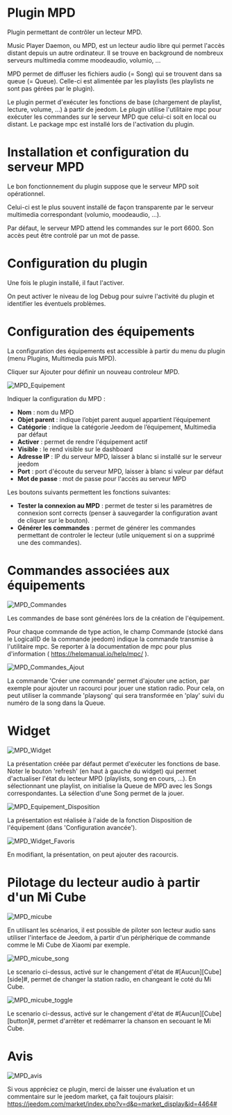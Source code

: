 # Plugin MPD

Plugin permettant de contrôler un lecteur MPD.

Music Player Daemon, ou MPD, est un lecteur audio libre qui permet l'accès distant depuis un autre ordinateur. Il se trouve en background de nombreux serveurs multimedia comme moodeaudio, volumio, ...

MPD permet de diffuser les fichiers audio (= Song) qui se trouvent dans sa queue (= Queue). Celle-ci est alimentée par les playlists (les playlists ne sont pas gérées par le plugin). 

Le plugin permet d'exécuter les fonctions de base (chargement de playlist, lecture, volume, ...) à partir de jeedom. Le plugin utilise l'utilitaire mpc pour exécuter les commandes sur le serveur MPD que celui-ci soit en local ou distant. Le package mpc est installé lors de l'activation du plugin.

# Installation et configuration du serveur MPD

Le bon fonctionnement du plugin suppose que le serveur MPD soit opérationnel. 

Celui-ci est le plus souvent installé de façon transparente par le serveur multimedia correspondant (volumio, moodeaudio, ...).

Par défaut, le serveur MPD attend les commandes sur le port 6600. Son accès peut être controlé par un mot de passe.

# Configuration du plugin

Une fois le plugin installé, il faut l'activer.

On peut activer le niveau de log Debug pour suivre l'activité du plugin et identifier les éventuels problèmes.

# Configuration des équipements

La configuration des équipements est accessible à partir du menu du plugin (menu Plugins, Multimedia puis MPD). 

Cliquer sur Ajouter pour définir un nouveau controleur MPD.

![MPD_Equipement](../images/MPD_Equipement.png)

Indiquer la configuration du MPD :

-   **Nom** : nom du MPD
-   **Objet parent** : indique l’objet parent auquel appartient l’équipement
-   **Catégorie** : indique la catégorie Jeedom de l’équipement, Multimedia par défaut
-   **Activer** : permet de rendre l'équipement actif
-   **Visible** : le rend visible sur le dashboard
-   **Adresse IP** : IP du serveur MPD, laisser à blanc si installé sur le serveur jeedom
-   **Port** : port d'écoute du serveur MPD, laisser à blanc si valeur par défaut
-   **Mot de passe** : mot de passe pour l'accès au serveur MPD

Les boutons suivants permettent les fonctions suivantes:

-   **Tester la connexion au MPD** :  permet de tester si les paramètres de connexion sont corrects (penser à sauvegarder la configuration avant de cliquer sur le bouton).
-   **Générer les commandes** :  permet de générer les commandes permettant de controler le lecteur (utile uniquement si on a supprimé une des commandes).

# Commandes associées aux équipements

![MPD_Commandes](../images/MPD_Commandes.png)

Les commandes de base sont générées lors de la création de l'équipement.

Pour chaque commande de type action, le champ Commande (stocké dans le LogicalID de la commande jeedom) indique la commande transmise à l'utilitaire mpc. Se reporter à la documentation de mpc pour plus d'information ( <https://helpmanual.io/help/mpc/> ).

![MPD_Commandes_Ajout](../images/MPD_Commandes_Ajout.png)

La commande 'Créer une commande' permet d'ajouter une action, par exemple pour ajouter un racourci pour jouer une station radio. Pour cela, on peut utiliser la commande 'playsong' qui sera transformée en 'play' suivi du numéro de la song dans la Queue.    

# Widget

![MPD_Widget](../images/MPD_Widget.png)

La présentation créée par défaut permet d'exécuter les fonctions de base. Noter le bouton 'refresh' (en haut à gauche du widget) qui permet d'actualiser l'état du lecteur MPD (playlists, song en cours, ...). En sélectionnant une playlist, on initialise la Queue de MPD avec les Songs correspondantes. La sélection d'une Song permet de la jouer.

![MPD_Equipement_Disposition](../images/MPD_Equipement_Disposition.png)

La présentation est réalisée à l'aide de la fonction Disposition de l'équipement (dans 'Configuration avancée').

![MPD_Widget_Favoris](../images/MPD_Widget_Favoris.png)

En modifiant, la présentation, on peut ajouter des racourcis. 

# Pilotage du lecteur audio à partir d'un Mi Cube

![MPD_micube](../images/MPD_micube.png)

En utilisant les scénarios, il est possible de piloter son lecteur audio sans utiliser l'interface de Jeedom, à partir d'un périphérique de commande comme le Mi Cube de Xiaomi par exemple.

![MPD_micube_song](../images/MPD_micube_song.png)

Le scenario ci-dessus, activé sur le changement d'état de #[Aucun][Cube][side]#, permet de changer la station radio, en changeant le coté du Mi Cube.

![MPD_micube_toggle](../images/MPD_micube_toggle.png)

Le scenario ci-dessus, activé sur le changement d'état de #[Aucun][Cube][button]#, permet d'arrêter et redémarrer la chanson en secouant le Mi Cube.

# Avis

![MPD_avis](../images/MPD_avis.png)

Si vous appréciez ce plugin, merci de laisser une évaluation et un commentaire sur le jeedom market, ça fait toujours plaisir: <https://jeedom.com/market/index.php?v=d&p=market_display&id=4464#>

